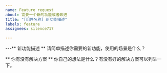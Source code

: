 ```yaml
---
name: Feature request
about: 需要一个新的功能或者改进
title: "[组件名称] 新功能描述"
labels: feature
assignees: silence717

---
```


---** 新功能描述 **
请简单描述你需要的新功能，使用的场景是什么？

** 你有没有解决方案 **
你自己的想法是什么？有没有好的解决方案可以列举一下。
